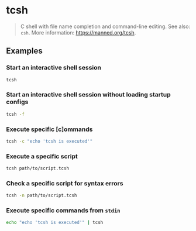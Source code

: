 # tcsh

> C shell with file name completion and command-line editing. See also: `csh`. More information: <https://manned.org/tcsh>.

## Examples

### Start an interactive shell session

```bash
tcsh
```

### Start an interactive shell session without loading startup configs

```bash
tcsh -f
```

### Execute specific [c]ommands

```bash
tcsh -c "echo 'tcsh is executed'"
```

### Execute a specific script

```bash
tcsh path/to/script.tcsh
```

### Check a specific script for syntax errors

```bash
tcsh -n path/to/script.tcsh
```

### Execute specific commands from `stdin`

```bash
echo "echo 'tcsh is executed'" | tcsh
```
